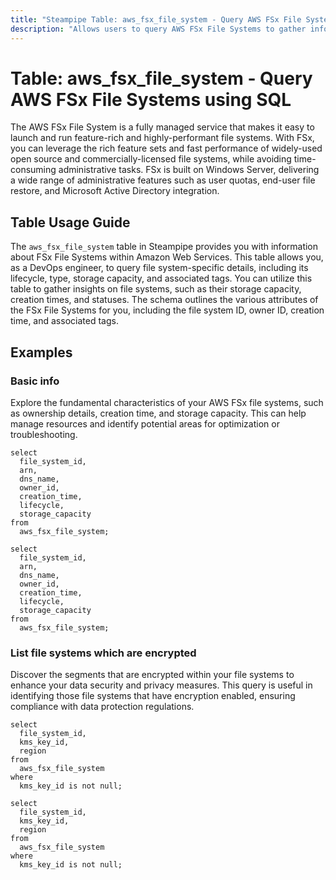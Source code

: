 ```yaml
---
title: "Steampipe Table: aws_fsx_file_system - Query AWS FSx File Systems using SQL"
description: "Allows users to query AWS FSx File Systems to gather information about the file system's details, including its lifecycle, type, storage capacity, and associated tags."
---
```


# Table: aws_fsx_file_system - Query AWS FSx File Systems using SQL

The AWS FSx File System is a fully managed service that makes it easy to launch and run feature-rich and highly-performant file systems. With FSx, you can leverage the rich feature sets and fast performance of widely-used open source and commercially-licensed file systems, while avoiding time-consuming administrative tasks. FSx is built on Windows Server, delivering a wide range of administrative features such as user quotas, end-user file restore, and Microsoft Active Directory integration.

## Table Usage Guide

The `aws_fsx_file_system` table in Steampipe provides you with information about FSx File Systems within Amazon Web Services. This table allows you, as a DevOps engineer, to query file system-specific details, including its lifecycle, type, storage capacity, and associated tags. You can utilize this table to gather insights on file systems, such as their storage capacity, creation times, and statuses. The schema outlines the various attributes of the FSx File Systems for you, including the file system ID, owner ID, creation time, and associated tags.

## Examples

### Basic info
Explore the fundamental characteristics of your AWS FSx file systems, such as ownership details, creation time, and storage capacity. This can help manage resources and identify potential areas for optimization or troubleshooting.

```sql+postgres
select
  file_system_id,
  arn,
  dns_name,
  owner_id,
  creation_time,
  lifecycle,
  storage_capacity
from
  aws_fsx_file_system;
```

```sql+sqlite
select
  file_system_id,
  arn,
  dns_name,
  owner_id,
  creation_time,
  lifecycle,
  storage_capacity
from
  aws_fsx_file_system;
```

### List file systems which are encrypted
Discover the segments that are encrypted within your file systems to enhance your data security and privacy measures. This query is useful in identifying those file systems that have encryption enabled, ensuring compliance with data protection regulations.

```sql+postgres
select
  file_system_id,
  kms_key_id,
  region
from
  aws_fsx_file_system
where
  kms_key_id is not null;
```

```sql+sqlite
select
  file_system_id,
  kms_key_id,
  region
from
  aws_fsx_file_system
where
  kms_key_id is not null;
```